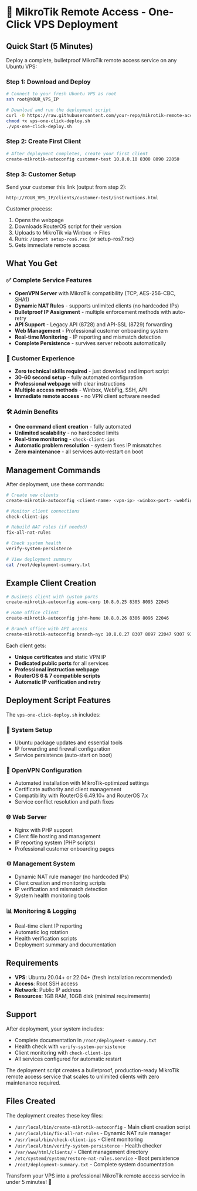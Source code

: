 # 🚀 MikroTik Remote Access - One-Click VPS Deployment

## Quick Start (5 Minutes)

Deploy a complete, bulletproof MikroTik remote access service on any Ubuntu VPS:

### Step 1: Download and Deploy
```bash
# Connect to your fresh Ubuntu VPS as root
ssh root@YOUR_VPS_IP

# Download and run the deployment script
curl -O https://raw.githubusercontent.com/your-repo/mikrotik-remote-access/main/vps-one-click-deploy.sh
chmod +x vps-one-click-deploy.sh
./vps-one-click-deploy.sh
```

### Step 2: Create First Client
```bash
# After deployment completes, create your first client
create-mikrotik-autoconfig customer-test 10.8.0.10 8300 8090 22050
```

### Step 3: Customer Setup
Send your customer this link (output from step 2):
```
http://YOUR_VPS_IP/clients/customer-test/instructions.html
```

Customer process:
1. Opens the webpage
2. Downloads RouterOS script for their version
3. Uploads to MikroTik via Winbox → Files
4. Runs: `/import setup-ros6.rsc` (or setup-ros7.rsc)
5. Gets immediate remote access

## What You Get

### ✅ Complete Service Features
- **OpenVPN Server** with MikroTik compatibility (TCP, AES-256-CBC, SHA1)
- **Dynamic NAT Rules** - supports unlimited clients (no hardcoded IPs)
- **Bulletproof IP Assignment** - multiple enforcement methods with auto-retry
- **API Support** - Legacy API (8728) and API-SSL (8729) forwarding
- **Web Management** - Professional customer onboarding system
- **Real-time Monitoring** - IP reporting and mismatch detection
- **Complete Persistence** - survives server reboots automatically

### 🎯 Customer Experience
- **Zero technical skills required** - just download and import script
- **30-60 second setup** - fully automated configuration
- **Professional webpage** with clear instructions
- **Multiple access methods** - Winbox, WebFig, SSH, API
- **Immediate remote access** - no VPN client software needed

### 🛠️ Admin Benefits
- **One command client creation** - fully automated
- **Unlimited scalability** - no hardcoded limits
- **Real-time monitoring** - `check-client-ips`
- **Automatic problem resolution** - system fixes IP mismatches
- **Zero maintenance** - all services auto-restart on boot

## Management Commands

After deployment, use these commands:

```bash
# Create new clients
create-mikrotik-autoconfig <client-name> <vpn-ip> <winbox-port> <webfig-port> <ssh-port>

# Monitor client connections
check-client-ips

# Rebuild NAT rules (if needed)
fix-all-nat-rules

# Check system health
verify-system-persistence

# View deployment summary
cat /root/deployment-summary.txt
```

## Example Client Creation

```bash
# Business client with custom ports
create-mikrotik-autoconfig acme-corp 10.8.0.25 8305 8095 22045

# Home office client
create-mikrotik-autoconfig john-home 10.8.0.26 8306 8096 22046

# Branch office with API access
create-mikrotik-autoconfig branch-nyc 10.8.0.27 8307 8097 22047 9307 9308
```

Each client gets:
- **Unique certificates** and static VPN IP
- **Dedicated public ports** for all services
- **Professional instruction webpage**
- **RouterOS 6 & 7 compatible scripts**
- **Automatic IP verification and retry**

## Deployment Script Features

The `vps-one-click-deploy.sh` includes:

### 🔧 System Setup
- Ubuntu package updates and essential tools
- IP forwarding and firewall configuration
- Service persistence (auto-start on boot)

### 🔐 OpenVPN Configuration
- Automated installation with MikroTik-optimized settings
- Certificate authority and client management
- Compatibility with RouterOS 6.49.10+ and RouterOS 7.x
- Service conflict resolution and path fixes

### 🌐 Web Server
- Nginx with PHP support
- Client file hosting and management
- IP reporting system (PHP scripts)
- Professional customer onboarding pages

### ⚙️ Management System
- Dynamic NAT rule manager (no hardcoded IPs)
- Client creation and monitoring scripts
- IP verification and mismatch detection
- System health monitoring tools

### 📊 Monitoring & Logging
- Real-time client IP reporting
- Automatic log rotation
- Health verification scripts
- Deployment summary and documentation

## Requirements

- **VPS**: Ubuntu 20.04+ or 22.04+ (fresh installation recommended)
- **Access**: Root SSH access
- **Network**: Public IP address
- **Resources**: 1GB RAM, 10GB disk (minimal requirements)

## Support

After deployment, your system includes:
- Complete documentation in `/root/deployment-summary.txt`
- Health check with `verify-system-persistence`
- Client monitoring with `check-client-ips`
- All services configured for automatic restart

The deployment script creates a bulletproof, production-ready MikroTik remote access service that scales to unlimited clients with zero maintenance required.

## Files Created

The deployment creates these key files:
- `/usr/local/bin/create-mikrotik-autoconfig` - Main client creation script
- `/usr/local/bin/fix-all-nat-rules` - Dynamic NAT rule manager
- `/usr/local/bin/check-client-ips` - Client monitoring
- `/usr/local/bin/verify-system-persistence` - Health checker
- `/var/www/html/clients/` - Client management directory
- `/etc/systemd/system/restore-nat-rules.service` - Boot persistence
- `/root/deployment-summary.txt` - Complete system documentation

Transform your VPS into a professional MikroTik remote access service in under 5 minutes! 🎉
